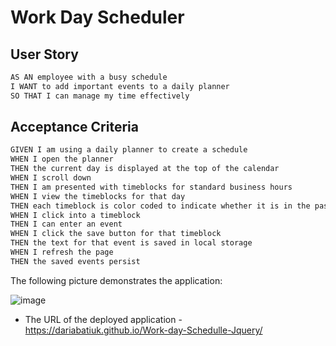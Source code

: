 # Work Day Scheduler

## User Story

```md
AS AN employee with a busy schedule
I WANT to add important events to a daily planner
SO THAT I can manage my time effectively
```

## Acceptance Criteria

```md
GIVEN I am using a daily planner to create a schedule
WHEN I open the planner
THEN the current day is displayed at the top of the calendar
WHEN I scroll down
THEN I am presented with timeblocks for standard business hours
WHEN I view the timeblocks for that day
THEN each timeblock is color coded to indicate whether it is in the past, present, or future
WHEN I click into a timeblock
THEN I can enter an event
WHEN I click the save button for that timeblock
THEN the text for that event is saved in local storage
WHEN I refresh the page
THEN the saved events persist
```
The following picture demonstrates the application:

![image](https://user-images.githubusercontent.com/83068010/203878497-892c5808-a2aa-4903-b604-8b3f9a058111.png)

* The URL of the deployed application - https://dariabatiuk.github.io/Work-day-Schedulle-Jquery/

